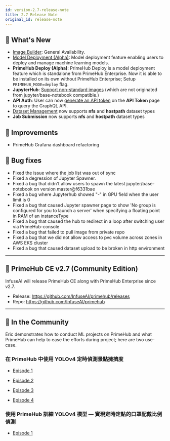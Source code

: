 ```yaml
---
id: version-2.7-release-note
title: 2.7 Release Note
original_id: release-note
---
```


## 🌟 What's New

- [Image Builder](guide_manual/admin-build-image): General Availability.
- [Model Deployment (Alpha)](model-deployment-feature): Model deployment feature enabling users to deploy and manage machine learning models.
- **PrimeHub Deploy (Alpha)**:  PrimeHub Deploy is a model deployment feature which is standalone from PrimeHub Enterprise.  Now it is able to be installed on its own without PrimeHub Enterprise; Setup `PRIMEHUB_MODE=deploy` flag.
- **JupyterHub**: [Support non-standard images](tasks/non-standard-image) (which are not originated from jupyter/base-notebook compatible.)
- **API Auth**: User can now [generate an API token](tasks/api-token) on the **API Token** page to query the GraphQL API.
- [Dataset Management](guide_manual/admin-dataset#nfs) now supports **nfs** and **hostpath** dataset types
- **Job Submission** now supports **nfs** and **hostpath** dataset types

## 🚀 Improvements

- PrimeHub Grafana dashboard refactoring

## 🧰 Bug fixes

-  Fixed the issue where the job list was out of sync 
-  Fixed a degression of Jupyter Spawner.
-  Fixed a bug that didn't allow users to spawn the latest jupyter/base-notebook on version master@f6331bae 
-  Fixed a bug where Jupyterhub showed "-" in GPU field when the user limit is 0 
-  Fixed a bug that caused  Jupyter spawner page to show 'No group is configured for you to launch a server' when specifying a floating point in RAM of an instanceType
-  Fixed a bug that caused the hub to redirect in a loop after switching user via PrimeHub-console
-  Fixed a bug that failed to pull image from private repo 
-  Fixed a bug that we did not allow access to pvc volume across zones in AWS EKS cluster 
-  Fixed a bug that caused dataset upload to be broken in http environment


---

## 📣 PrimeHub CE v2.7 (Community Edition)
InfuseAI will release PrimeHub CE along with PrimeHub Enterprise since v2.7.
- Release: https://github.com/InfuseAI/primehub/releases
- Repo: https://github.com/InfuseAI/primehub

---

## 🎪 In the Community

Eric demonstrates how to conduct ML projects on PrimeHub and what PrimeHub can help to ease the efforts during project; here are two use-case.

### 在 PrimeHub 中使用 YOLOv4 定時偵測景點擁擠度

+ [Episode 1](https://medium.com/infuseai/%E5%9C%A8-primehub-%E4%B8%AD%E4%BD%BF%E7%94%A8-yolov4-%E5%AE%9A%E6%99%82%E5%81%B5%E6%B8%AC%E6%99%AF%E9%BB%9E%E6%93%81%E6%93%A0%E5%BA%A6-14cef9f583a9?source=friends_link&sk=0b48e59f5f7d110cd3e62cabf6fce278)

+ [Episode 2](https://medium.com/infuseai/%E5%9C%A8-primehub-%E4%B8%AD%E4%BD%BF%E7%94%A8-yolov4-%E5%AE%9A%E6%99%82%E5%81%B5%E6%B8%AC%E6%99%AF%E9%BB%9E%E6%93%81%E6%93%A0%E5%BA%A6-2-4-1b6f5150fbd?source=friends_link&sk=35280c4fb62ffba272ffb7cdfc4bc994)


+ [Episode 3](https://medium.com/infuseai/%E5%9C%A8-primehub-%E4%B8%AD%E4%BD%BF%E7%94%A8-yolov4-%E5%AE%9A%E6%99%82%E5%81%B5%E6%B8%AC%E6%99%AF%E9%BB%9E%E6%93%81%E6%93%A0%E5%BA%A6-3-4-c94a82e2cb9a?source=friends_link&sk=66e453f7fb42be62251aeace3c94317c)


+ [Episode 4](https://medium.com/infuseai/%E5%9C%A8-primehub-%E4%B8%AD%E4%BD%BF%E7%94%A8-yolov4-%E5%AE%9A%E6%99%82%E5%81%B5%E6%B8%AC%E6%99%AF%E9%BB%9E%E6%93%81%E6%93%A0%E5%BA%A6-4-4-5cb3f27a1676?source=friends_link&sk=f6a2fecef8e4720a56f945db30049c44)

### 使用 PrimeHub 訓練 YOLOv4 模型 — 實現定時定點的口罩配戴比例偵測

+ [Episode 1](https://medium.com/infuseai/%E4%BD%BF%E7%94%A8-primehub-%E8%A8%93%E7%B7%B4-yolov4-%E6%A8%A1%E5%9E%8B-%E5%AF%A6%E7%8F%BE%E5%AE%9A%E6%99%82%E5%AE%9A%E9%BB%9E%E7%9A%84%E5%8F%A3%E7%BD%A9%E9%85%8D%E6%88%B4%E6%AF%94%E4%BE%8B%E5%81%B5%E6%B8%AC-9e361f837e49?source=friends_link&sk=94b9cf85a27ded2689001c739e3f4bce)